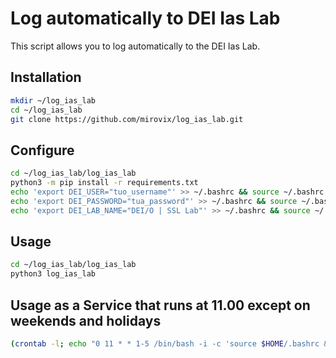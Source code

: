 # Log automatically to DEI Ias Lab

This script allows you to log automatically to the DEI Ias Lab.

## Installation
```bash
mkdir ~/log_ias_lab
cd ~/log_ias_lab
git clone https://github.com/mirovix/log_ias_lab.git
```

## Configure
```bash
cd ~/log_ias_lab/log_ias_lab
python3 -m pip install -r requirements.txt
echo 'export DEI_USER="tuo_username"' >> ~/.bashrc && source ~/.bashrc
echo 'export DEI_PASSWORD="tua_password"' >> ~/.bashrc && source ~/.bashrc
echo 'export DEI_LAB_NAME="DEI/O | SSL Lab"' >> ~/.bashrc && source ~/.bashrc
```

## Usage
```bash
cd ~/log_ias_lab/log_ias_lab
python3 log_ias_lab
```

## Usage as a Service that runs at 11.00 except on weekends and holidays
```bash
(crontab -l; echo "0 11 * * 1-5 /bin/bash -i -c 'source $HOME/.bashrc && cd $HOME/log_ias_lab/ && python3 log_ias_lab >> $HOME/log_ias_lab.log 2>&1'") | crontab -
```
